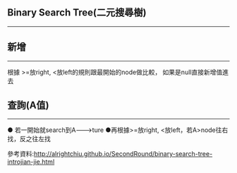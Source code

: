 ## Binary Search Tree(二元搜尋樹)
-------------------------------
## 新增
-------------------------
根據 >=放right, <放left的規則跟最開始的node做比較， 如果是null直接新增值進去

## 查詢(A值)
---------------------------
● 若一開始就search到A--->ture
●再根據>=放right, <放left，若A>node往右找，反之往左找

參考資料:http://alrightchiu.github.io/SecondRound/binary-search-tree-introjian-jie.html
